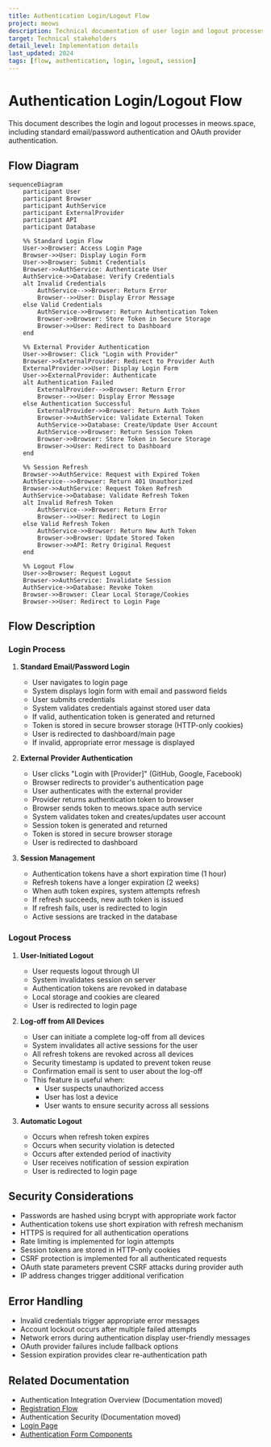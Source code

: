 ```yaml
---
title: Authentication Login/Logout Flow
project: meows
description: Technical documentation of user login and logout processes
target: Technical stakeholders
detail_level: Implementation details
last_updated: 2024
tags: [flow, authentication, login, logout, session]
---
```


# Authentication Login/Logout Flow

This document describes the login and logout processes in meows.space, including standard email/password authentication and OAuth provider authentication.

## Flow Diagram

```mermaid
sequenceDiagram
    participant User
    participant Browser
    participant AuthService
    participant ExternalProvider
    participant API
    participant Database

    %% Standard Login Flow
    User->>Browser: Access Login Page
    Browser->>User: Display Login Form
    User->>Browser: Submit Credentials
    Browser->>AuthService: Authenticate User
    AuthService->>Database: Verify Credentials
    alt Invalid Credentials
        AuthService-->>Browser: Return Error
        Browser-->>User: Display Error Message
    else Valid Credentials
        AuthService->>Browser: Return Authentication Token
        Browser->>Browser: Store Token in Secure Storage
        Browser->>User: Redirect to Dashboard
    end

    %% External Provider Authentication
    User->>Browser: Click "Login with Provider"
    Browser->>ExternalProvider: Redirect to Provider Auth
    ExternalProvider->>User: Display Login Form
    User->>ExternalProvider: Authenticate
    alt Authentication Failed
        ExternalProvider-->>Browser: Return Error
        Browser-->>User: Display Error Message
    else Authentication Successful
        ExternalProvider->>Browser: Return Auth Token
        Browser->>AuthService: Validate External Token
        AuthService->>Database: Create/Update User Account
        AuthService->>Browser: Return Session Token
        Browser->>Browser: Store Token in Secure Storage
        Browser->>User: Redirect to Dashboard
    end

    %% Session Refresh
    Browser->>AuthService: Request with Expired Token
    AuthService-->>Browser: Return 401 Unauthorized
    Browser->>AuthService: Request Token Refresh
    AuthService->>Database: Validate Refresh Token
    alt Invalid Refresh Token
        AuthService-->>Browser: Return Error
        Browser-->>User: Redirect to Login
    else Valid Refresh Token
        AuthService->>Browser: Return New Auth Token
        Browser->>Browser: Update Stored Token
        Browser->>API: Retry Original Request
    end

    %% Logout Flow
    User->>Browser: Request Logout
    Browser->>AuthService: Invalidate Session
    AuthService->>Database: Revoke Token
    Browser->>Browser: Clear Local Storage/Cookies
    Browser->>User: Redirect to Login Page
```

## Flow Description

### Login Process

1. **Standard Email/Password Login**

   - User navigates to login page
   - System displays login form with email and password fields
   - User submits credentials
   - System validates credentials against stored user data
   - If valid, authentication token is generated and returned
   - Token is stored in secure browser storage (HTTP-only cookies)
   - User is redirected to dashboard/main page
   - If invalid, appropriate error message is displayed

2. **External Provider Authentication**

   - User clicks "Login with [Provider]" (GitHub, Google, Facebook)
   - Browser redirects to provider's authentication page
   - User authenticates with the external provider
   - Provider returns authentication token to browser
   - Browser sends token to meows.space auth service
   - System validates token and creates/updates user account
   - Session token is generated and returned
   - Token is stored in secure browser storage
   - User is redirected to dashboard

3. **Session Management**
   - Authentication tokens have a short expiration time (1 hour)
   - Refresh tokens have a longer expiration (2 weeks)
   - When auth token expires, system attempts refresh
   - If refresh succeeds, new auth token is issued
   - If refresh fails, user is redirected to login
   - Active sessions are tracked in the database

### Logout Process

1. **User-Initiated Logout**

   - User requests logout through UI
   - System invalidates session on server
   - Authentication tokens are revoked in database
   - Local storage and cookies are cleared
   - User is redirected to login page

2. **Log-off from All Devices**

   - User can initiate a complete log-off from all devices
   - System invalidates all active sessions for the user
   - All refresh tokens are revoked across all devices
   - Security timestamp is updated to prevent token reuse
   - Confirmation email is sent to user about the log-off
   - This feature is useful when:
     - User suspects unauthorized access
     - User has lost a device
     - User wants to ensure security across all sessions

3. **Automatic Logout**
   - Occurs when refresh token expires
   - Occurs when security violation is detected
   - Occurs after extended period of inactivity
   - User receives notification of session expiration
   - User is redirected to login page

## Security Considerations

- Passwords are hashed using bcrypt with appropriate work factor
- Authentication tokens use short expiration with refresh mechanism
- HTTPS is required for all authentication operations
- Rate limiting is implemented for login attempts
- Session tokens are stored in HTTP-only cookies
- CSRF protection is implemented for all authenticated requests
- OAuth state parameters prevent CSRF attacks during provider auth
- IP address changes trigger additional verification

## Error Handling

- Invalid credentials trigger appropriate error messages
- Account lockout occurs after multiple failed attempts
- Network errors during authentication display user-friendly messages
- OAuth provider failures include fallback options
- Session expiration provides clear re-authentication path

## Related Documentation

- Authentication Integration Overview (Documentation moved)
- [Registration Flow](./authentication-registration.md)
- Authentication Security (Documentation moved)
- [Login Page](../pages/login.md)
- [Authentication Form Components](../components/AuthForms.md)
